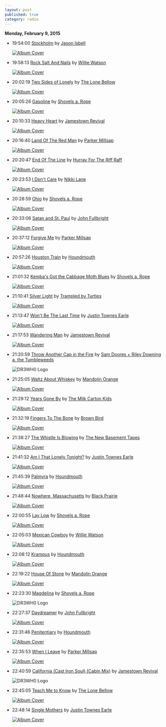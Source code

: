 ```yaml
---
layout: post
published: true
category: radio
---
```


**Monday, February  9, 2015**

*   19:54:00  [Stockholm](http://goo.gl/9CR9Hk) by [Jason Isbell](http://www.last.fm/music/Jason+Isbell)

    [![Album Cover](http://userserve-ak.last.fm/serve/174s/90340207.jpg)](http://www.last.fm/music/Jason+Isbell/Southeastern "Southeastern")

*   19:58:13  [Rock Salt And Nails](http://goo.gl/12E7fe) by [Willie Watson](http://www.last.fm/music/Willie+Watson)

    [![Album Cover](http://userserve-ak.last.fm/serve/174s/99622273.jpg)](http://www.last.fm/music/Willie+Watson/Folk+Singer,+Volume+One "Folk Singer, Volume One")

*   20:02:19  [Two Sides of Lonely](http://goo.gl/3hQaH9) by [The Lone Bellow](http://www.last.fm/music/The+Lone+Bellow)

    [![Album Cover](http://userserve-ak.last.fm/serve/174s/90366635.png)](http://www.last.fm/music/The+Lone+Bellow/The+Lone+Bellow "The Lone Bellow")

*   20:05:26  [Gasoline](http://goo.gl/M1OLYx) by [Shovels a. Rope](http://www.last.fm/music/Shovels+a.+Rope)

    [![Album Cover](http://cdn.last.fm/flatness/catalogue/noimage/2/default_album_medium.png)](http://www.last.fm/music/Shovels+&+Rope/2012-04-18:+Georgia+Theatre,+Athens,+GA,+USA "2012-04-18: Georgia Theatre, Athens, GA, USA")

*   20:10:33  [Heavy Heart](http://goo.gl/qahDuQ) by [Jamestown Revival](http://www.last.fm/music/Jamestown+Revival)

    [![Album Cover](http://userserve-ak.last.fm/serve/174s/99392167.jpg)](http://www.last.fm/music/Jamestown+Revival/Utah "Utah")

*   20:16:40  [Land Of The Red Man](http://goo.gl/gJvMGr) by [Parker Millsap](http://www.last.fm/music/Parker+Millsap)

    [![Album Cover](http://userserve-ak.last.fm/serve/174s/101081621.png)](http://www.last.fm/music/Parker+Millsap/Parker+Millsap "Parker Millsap")

*   20:20:47  [End Of The Line](http://goo.gl/FhYAN2) by [Hurray For The Riff Raff](http://www.last.fm/music/Hurray+For+The+Riff+Raff)

    [![Album Cover](http://userserve-ak.last.fm/serve/174s/98174611.jpg)](http://www.last.fm/music/Hurray+For+The+Riff+Raff/Small+Town+Heroes "Small Town Heroes")

*   20:23:53  [I Don't Care](http://goo.gl/eOGcSK) by [Nikki Lane](http://www.last.fm/music/Nikki+Lane)

    [![Album Cover](http://userserve-ak.last.fm/serve/174s/98744995.jpg)](http://www.last.fm/music/Nikki+Lane/All+Or+Nothin%27 "All Or Nothin'")

*   20:28:59  [Ohio](http://goo.gl/yHxRAK) by [Shovels a. Rope](http://www.last.fm/music/Shovels+a.+Rope)

    [![Album Cover](http://userserve-ak.last.fm/serve/174s/100960897.jpg)](http://www.last.fm/music/Shovels+&+Rope/Swimmin%27+Time "Swimmin' Time")

*   20:33:06  [Satan and St. Paul](http://goo.gl/u4kkXo) by [John Fullbright](http://www.last.fm/music/John+Fullbright)

    [![Album Cover](http://userserve-ak.last.fm/serve/174s/77444110.jpg)](http://www.last.fm/music/John+Fullbright/From+The+Ground+Up "From The Ground Up")

*   20:37:12  [Forgive Me](http://goo.gl/rxsysD) by [Parker Millsap](http://www.last.fm/music/Parker+Millsap)

    [![Album Cover](http://userserve-ak.last.fm/serve/174s/101081621.png)](http://www.last.fm/music/Parker+Millsap/Parker+Millsap "Parker Millsap")

*   20:57:26  [Houston Train](http://goo.gl/0SZv8s) by [Houndmouth](http://www.last.fm/music/Houndmouth)

    [![Album Cover](http://userserve-ak.last.fm/serve/174s/89474453.jpg)](http://www.last.fm/music/Houndmouth/From+the+Hills+Below+the+City "From the Hills Below the City")

*   21:01:32  [Kemba's Got the Cabbage Moth Blues](http://goo.gl/D3yODI) by [Shovels a. Rope](http://www.last.fm/music/Shovels+a.+Rope)

    [![Album Cover](http://userserve-ak.last.fm/serve/174s/97521443.jpg)](http://www.last.fm/music/Shovels+&+Rope/O%27+Be+Joyful "O' Be Joyful")

*   21:10:41  [Silver Light](http://goo.gl/jfnDlJ) by [Trampled by Turtles](http://www.last.fm/music/Trampled+by+Turtles)

    [![Album Cover](http://userserve-ak.last.fm/serve/174s/100001239.jpg)](http://www.last.fm/music/Trampled+by+Turtles/Wild+Animals "Wild Animals")

*   21:13:47  [Won't Be The Last Time](http://goo.gl/gxKHZt) by [Justin Townes Earle](http://www.last.fm/music/Justin+Townes+Earle)

    [![Album Cover](http://userserve-ak.last.fm/serve/174s/100076337.jpg)](http://www.last.fm/music/Justin+Townes+Earle/Nothing%27s+Gonna+Change+The+Way+You+Feel+About+Me+Now "Nothing's Gonna Change The Way You Feel About Me Now")

*   21:17:53  [Wandering Man](http://goo.gl/qYAaFU) by [Jamestown Revival](http://www.last.fm/music/Jamestown+Revival)

    [![Album Cover](http://userserve-ak.last.fm/serve/174s/99392167.jpg)](http://www.last.fm/music/Jamestown+Revival/Utah "Utah")

*   21:20:59  [Throw Another Cap in the Fire](http://goo.gl/Kf55uz) by [Sam Doores + Riley Downing a. the Tumbleweeds](http://www.last.fm/music/Sam+Doores+++Riley+Downing+a.+the+Tumbleweeds)

    ![DR3WH0 Logo](https://dl.dropboxusercontent.com/u/8239797/DR3WH0.png "DR3WH0 RadioBlog")

*   21:25:05  [Waltz About Whiskey](http://goo.gl/PwN0WY) by [Mandolin Orange](http://www.last.fm/music/Mandolin+Orange)

    [![Album Cover](http://userserve-ak.last.fm/serve/174s/98115937.jpg)](http://www.last.fm/music/Mandolin+Orange/This+Side+Of+Jordan "This Side Of Jordan")

*   21:29:12  [Years Gone By](http://goo.gl/qlxPMW) by [The Milk Carton Kids](http://www.last.fm/music/The+Milk+Carton+Kids)

    [![Album Cover](http://userserve-ak.last.fm/serve/174s/97040485.jpg)](http://www.last.fm/music/The+Milk+Carton+Kids/The+Ash+&+Clay "The Ash & Clay")

*   21:32:19  [Fingers To The Bone](http://goo.gl/vOnP6P) by [Brown Bird](http://www.last.fm/music/Brown+Bird)

    [![Album Cover](http://userserve-ak.last.fm/serve/174s/70007434.jpg)](http://www.last.fm/music/Brown+Bird/Salt+For+Salt "Salt For Salt")

*   21:38:27  [The Whistle Is Blowing](http://goo.gl/sCkuPR) by [The New Basement Tapes](http://www.last.fm/music/The+New+Basement+Tapes)

    [![Album Cover](http://userserve-ak.last.fm/serve/174s/101924841.jpg)](http://www.last.fm/music/The+New+Basement+Tapes/Lost+On+The+River "Lost On The River")

*   21:41:32  [Am I That Lonely Tonight?](http://goo.gl/FZ6iCX) by [Justin Townes Earle](http://www.last.fm/music/Justin+Townes+Earle)

    [![Album Cover](http://userserve-ak.last.fm/serve/174s/100076337.jpg)](http://www.last.fm/music/Justin+Townes+Earle/Nothing%27s+Gonna+Change+The+Way+You+Feel+About+Me+Now "Nothing's Gonna Change The Way You Feel About Me Now")

*   21:45:39  [Palmyra](http://goo.gl/EqH4sx) by [Houndmouth](http://www.last.fm/music/Houndmouth)

    [![Album Cover](http://userserve-ak.last.fm/serve/174s/89474453.jpg)](http://www.last.fm/music/Houndmouth/From+the+Hills+Below+the+City "From the Hills Below the City")

*   21:48:44  [Nowhere, Massachusetts](http://goo.gl/23jv9B) by [Black Prairie](http://www.last.fm/music/Black+Prairie)

    [![Album Cover](http://userserve-ak.last.fm/serve/174s/82525333.jpg)](http://www.last.fm/music/Black+Prairie/A+Tear+in+the+Eye+Is+a+Wound+in+the+Heart "A Tear in the Eye Is a Wound in the Heart")

*   22:00:55  [Lay Low](http://goo.gl/PZ1CgI) by [Shovels a. Rope](http://www.last.fm/music/Shovels+a.+Rope)

    [![Album Cover](http://userserve-ak.last.fm/serve/174s/97521443.jpg)](http://www.last.fm/music/Shovels+&+Rope/O%27+Be+Joyful "O' Be Joyful")

*   22:05:03  [Mexican Cowboy](http://goo.gl/FYqbIP) by [Willie Watson](http://www.last.fm/music/Willie+Watson)

    [![Album Cover](http://userserve-ak.last.fm/serve/174s/99622273.jpg)](http://www.last.fm/music/Willie+Watson/Folk+Singer,+Volume+One "Folk Singer, Volume One")

*   22:08:12  [Krampus](http://goo.gl/T3ydaL) by [Houndmouth](http://www.last.fm/music/Houndmouth)

    [![Album Cover](http://userserve-ak.last.fm/serve/174s/89474453.jpg)](http://www.last.fm/music/Houndmouth/From+the+Hills+Below+the+City "From the Hills Below the City")

*   22:19:22  [House Of Stone](http://goo.gl/zBfJY7) by [Mandolin Orange](http://www.last.fm/music/Mandolin+Orange)

    [![Album Cover](http://userserve-ak.last.fm/serve/174s/98115937.jpg)](http://www.last.fm/music/Mandolin+Orange/This+Side+Of+Jordan "This Side Of Jordan")

*   22:23:30  [Magdelina](http://goo.gl/jLo5sv) by [Shovels a. Rope](http://www.last.fm/music/Shovels+a.+Rope)

    ![DR3WH0 Logo](https://dl.dropboxusercontent.com/u/8239797/DR3WH0.png "DR3WH0 RadioBlog")

*   22:27:37  [Daydreamer](http://goo.gl/NznpAS) by [John Fullbright](http://www.last.fm/music/John+Fullbright)

    [![Album Cover](http://userserve-ak.last.fm/serve/174s/77444110.jpg)](http://www.last.fm/music/John+Fullbright/From+The+Ground+Up "From The Ground Up")

*   22:31:46  [Penitentiary](http://goo.gl/Qb1RSm) by [Houndmouth](http://www.last.fm/music/Houndmouth)

    [![Album Cover](http://userserve-ak.last.fm/serve/174s/89474453.jpg)](http://www.last.fm/music/Houndmouth/From+the+Hills+Below+the+City "From the Hills Below the City")

*   22:35:53  [When I Leave](http://goo.gl/VXLWAe) by [Parker Millsap](http://www.last.fm/music/Parker+Millsap)

    [![Album Cover](http://userserve-ak.last.fm/serve/174s/101081621.png)](http://www.last.fm/music/Parker+Millsap/Parker+Millsap "Parker Millsap")

*   22:40:59  [California (Cast Iron Soul) (Cabin Mix)](http://goo.gl/JiEckB) by [Jamestown Revival](http://www.last.fm/music/Jamestown+Revival)

    ![DR3WH0 Logo](https://dl.dropboxusercontent.com/u/8239797/DR3WH0.png "DR3WH0 RadioBlog")

*   22:45:05  [Teach Me to Know](http://goo.gl/8GJfWq) by [The Lone Bellow](http://www.last.fm/music/The+Lone+Bellow)

    [![Album Cover](http://userserve-ak.last.fm/serve/174s/90366635.png)](http://www.last.fm/music/The+Lone+Bellow/The+Lone+Bellow "The Lone Bellow")

*   22:48:14  [Single Mothers](http://goo.gl/K9u2jC) by [Justin Townes Earle](http://www.last.fm/music/Justin+Townes+Earle)

    [![Album Cover](http://userserve-ak.last.fm/serve/174s/100075507.jpg)](http://www.last.fm/music/Justin+Townes+Earle/Single+Mothers "Single Mothers")

